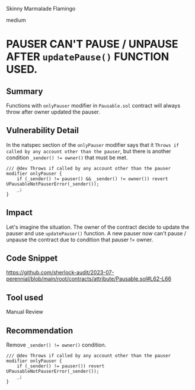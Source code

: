Skinny Marmalade Flamingo

medium

# PAUSER CAN'T PAUSE / UNPAUSE AFTER `updatePause()` FUNCTION USED.
## Summary
Functions with `onlyPauser` modifier in `Pausable.sol` contract will always throw after owner updated the pauser.

## Vulnerability Detail
In the natspec section of the `onlyPauser` modifier says that it `Throws if called by any account other than the pauser`, 
but there is another condition `_sender() != owner()` that must be met.

```solidity
/// @dev Throws if called by any account other than the pauser
modifier onlyPauser {
    if (_sender() != pauser() && _sender() != owner()) revert UPausableNotPauserError(_sender());
    _;
}
```
## Impact

Let's imagine the situation. The owner of the contract decide to update the pauser and use `updatePauser()` function.
A new pauser now can't pause / unpause the contract due to condition that pauser != owner.
## Code Snippet

https://github.com/sherlock-audit/2023-07-perennial/blob/main/root/contracts/attribute/Pausable.sol#L62-L66

## Tool used

Manual Review

## Recommendation
Remove `_sender() != owner()` condition.

```solidity
/// @dev Throws if called by any account other than the pauser
modifier onlyPauser {
    if (_sender() != pauser()) revert UPausableNotPauserError(_sender());
    _;
}
```